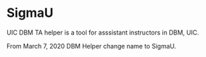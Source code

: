 # SigmaU

UIC DBM TA helper is a tool for asssistant instructors in DBM, UIC.


From March 7, 2020 DBM Helper change name to SigmaU.